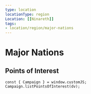 ```yaml
---
type: location
locationType: region
Location: [[Ninareth]]
tags:
- location/region/major-nations
---
```

# Major Nations


## Points of Interest

```dataviewjs
const { Campaign } = window.customJS;
Campaign.listPointsOfInterest(dv);
```
